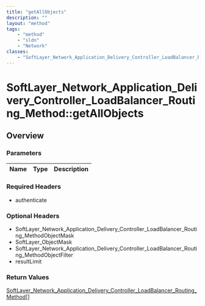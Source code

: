 ```yaml
---
title: "getAllObjects"
description: ""
layout: "method"
tags:
    - "method"
    - "sldn"
    - "Network"
classes:
    - "SoftLayer_Network_Application_Delivery_Controller_LoadBalancer_Routing_Method"
---
```

# SoftLayer_Network_Application_Delivery_Controller_LoadBalancer_Routing_Method::getAllObjects
## Overview 


### Parameters 
|Name | Type | Description |
| --- | --- | --- |


### Required Headers
* authenticate

### Optional Headers
* SoftLayer_Network_Application_Delivery_Controller_LoadBalancer_Routing_MethodObjectMask
* SoftLayer_ObjectMask
* SoftLayer_Network_Application_Delivery_Controller_LoadBalancer_Routing_MethodObjectFilter
* resultLimit

### Return Values
<a href='/reference/datatypes/SoftLayer_Network_Application_Delivery_Controller_LoadBalancer_Routing_Method'>SoftLayer_Network_Application_Delivery_Controller_LoadBalancer_Routing_Method[] </a>

